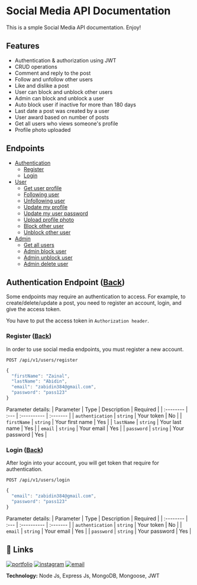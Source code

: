 # Social Media API Documentation
This is a smple Social Media API documentation. Enjoy!

## Features
- Authentication & authorization using JWT
- CRUD operations
- Comment and reply to the post
- Follow and unfollow other users
- Like and dislike a post
- User can block and unblock other users
- Admin can block and unblock a user
- Auto block user if inactive for more than 180 days
- Last date a post was created by a user
- User award based on number of posts
- Get all users who views someone's profile
- Profile photo uploaded

## Endpoints
- [Authentication](#Authentication-Endpoint)
  - [Register](#Register)
  - [Login](#Login)
- [User](#User-Endpoint)
  - [Get user profile](https://www.github.com/octokatherine)
  - [Following user](https://www.github.com/octokatherine)
  - [Unfollowing user](https://www.github.com/octokatherine)
  - [Update my profile](https://www.github.com/octokatherine)
  - [Update my user password](https://www.github.com/octokatherine)
  - [Upload profile photo](https://www.github.com/octokatherine)
  - [Block other user](https://www.github.com/octokatherine)
  - [Unblock other user](https://www.github.com/octokatherine)
- [Admin](https://www.github.com/octokatherine)
  - [Get all users](https://www.github.com/octokatherine)
  - [Admin block user](https://www.github.com/octokatherine)
  - [Admin unblock user](https://www.github.com/octokatherine)
  - [Admin delete user](https://www.github.com/octokatherine)

## Authentication Endpoint ([Back](#Endpoints))
Some endpoints may require an authentication to access. For example, to create/delete/update a post, you need to register an account, login, and give the access token. 

You have to put the access token in `Authorization header`.

### Register ([Back](#Endpoints))
In order to use social media endpoints, you must register a new account.

```http
POST /api/v1/users/register
```
```javascript
{
  "firstName": "Zainal",
  "lastName": "Abidin",
  "email": "zabidin384@gmail.com",
  "password": "pass123"
}
```

Parameter details:
| Parameter | Type | Description | Required |
| :-------- | :--- | :---------- | :------- |
| `authentication` | `string` | Your token | No |
| `firstName` | `string` | Your first name | Yes |
| `lastName` | `string` | Your last name | Yes |
| `email` | `string` | Your email | Yes |
| `password` | `string` | Your password | Yes |

### Login ([Back](#Endpoints))
After login into your account, you will get token that require for authentication.

```http
POST /api/v1/users/login
```
```javascript
{
  "email": "zabidin384@gmail.com",
  "password": "pass123"
}
```

Parameter details:
| Parameter | Type | Description | Required |
| :-------- | :--- | :---------- | :------- |
| `authentication` | `string` | Your token | No |
| `email` | `string` | Your email | Yes |
| `password` | `string` | Your password | Yes |

## 🔗 Links
[![portfolio](https://img.shields.io/badge/my_portfolio-4c68d7?style=for-the-badge&logo=ko-fi&logoColor=white)](https://zainal.netlify.app/)
[![instagram](https://img.shields.io/badge/instagram-8a3ab9?style=for-the-badge&logo=instagram&logoColor=white)](https://www.instagram.com/)
[![email](https://img.shields.io/badge/gmail-bb001b?style=for-the-badge&logo=gmail&logoColor=white)](https://gmail.com/)

__Technology:__ Node Js, Express Js, MongoDB, Mongoose, JWT
